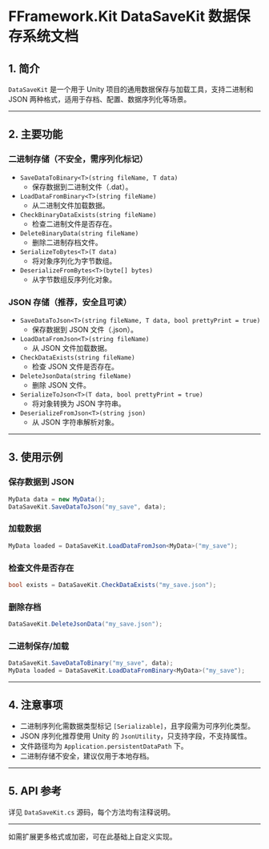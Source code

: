 # FFramework.Kit DataSaveKit 数据保存系统文档

## 1. 简介

`DataSaveKit` 是一个用于 Unity 项目的通用数据保存与加载工具，支持二进制和 JSON 两种格式，适用于存档、配置、数据序列化等场景。

---

## 2. 主要功能

### 二进制存储（不安全，需序列化标记）

- `SaveDataToBinary<T>(string fileName, T data)`
  - 保存数据到二进制文件（.dat）。
- `LoadDataFromBinary<T>(string fileName)`
  - 从二进制文件加载数据。
- `CheckBinaryDataExists(string fileName)`
  - 检查二进制文件是否存在。
- `DeleteBinaryData(string fileName)`
  - 删除二进制存档文件。
- `SerializeToBytes<T>(T data)`
  - 将对象序列化为字节数组。
- `DeserializeFromBytes<T>(byte[] bytes)`
  - 从字节数组反序列化对象。

### JSON 存储（推荐，安全且可读）

- `SaveDataToJson<T>(string fileName, T data, bool prettyPrint = true)`
  - 保存数据到 JSON 文件（.json）。
- `LoadDataFromJson<T>(string fileName)`
  - 从 JSON 文件加载数据。
- `CheckDataExists(string fileName)`
  - 检查 JSON 文件是否存在。
- `DeleteJsonData(string fileName)`
  - 删除 JSON 文件。
- `SerializeToJson<T>(T data, bool prettyPrint = true)`
  - 将对象转换为 JSON 字符串。
- `DeserializeFromJson<T>(string json)`
  - 从 JSON 字符串解析对象。

---

## 3. 使用示例

### 保存数据到 JSON

```csharp
MyData data = new MyData();
DataSaveKit.SaveDataToJson("my_save", data);
```

### 加载数据

```csharp
MyData loaded = DataSaveKit.LoadDataFromJson<MyData>("my_save");
```

### 检查文件是否存在

```csharp
bool exists = DataSaveKit.CheckDataExists("my_save.json");
```

### 删除存档

```csharp
DataSaveKit.DeleteJsonData("my_save.json");
```

### 二进制保存/加载

```csharp
DataSaveKit.SaveDataToBinary("my_save", data);
MyData loaded = DataSaveKit.LoadDataFromBinary<MyData>("my_save");
```

---

## 4. 注意事项

- 二进制序列化需数据类型标记 `[Serializable]`，且字段需为可序列化类型。
- JSON 序列化推荐使用 Unity 的 `JsonUtility`，只支持字段，不支持属性。
- 文件路径均为 `Application.persistentDataPath` 下。
- 二进制存储不安全，建议仅用于本地存档。

---

## 5. API 参考

详见 `DataSaveKit.cs` 源码，每个方法均有注释说明。

---

如需扩展更多格式或加密，可在此基础上自定义实现。
